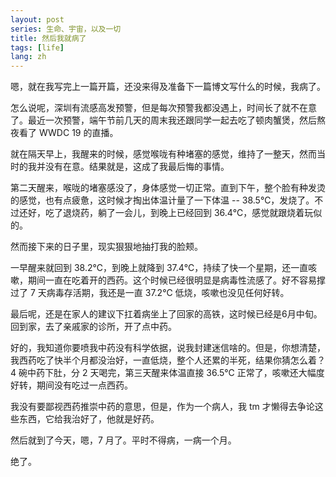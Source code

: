 ```yaml
---
layout: post
series: 生命、宇宙，以及一切
title: 然后我就病了
tags: [life]
lang: zh
---
```


嗯，就在我写完上一篇开篇，还没来得及准备下一篇博文写什么的时候，我病了。

怎么说呢，深圳有流感高发预警，但是每次预警我都没遇上，时间长了就不在意了。最近一次预警，端午节前几天的周末我还跟同学一起去吃了顿肉蟹煲，然后熬夜看了 WWDC 19 的直播。

就在隔天早上，我醒来的时候，感觉喉咙有种堵塞的感觉，维持了一整天，然而当时的我并没有在意。结果就是，这成了我最后悔的事情。

第二天醒来，喉咙的堵塞感没了，身体感觉一切正常。直到下午，整个脸有种发烫的感觉，也有点疲惫，这时候才掏出体温计量了一下体温 -- 38.5℃，发烧了。不过还好，吃了退烧药，躺了一会儿，到晚上已经回到 36.4℃，感觉就跟烧着玩似的。

然而接下来的日子里，现实狠狠地抽打我的脸颊。

一早醒来就回到 38.2℃，到晚上就降到 37.4℃，持续了快一个星期，还一直咳嗽，期间一直在吃着开的西药。这个时候已经很明显是病毒性流感了。好不容易撑过了 7 天病毒存活期，我还是一直 37.2℃ 低烧，咳嗽也没见任何好转。

最后呢，还是在家人的建议下扛着病坐上了回家的高铁，这时候已经是6月中旬。回到家，去了亲戚家的诊所，开了点中药。

好的，我知道你要喷我中药没有科学依据，说我封建迷信啥的。但是，你想清楚，我西药吃了快半个月都没治好，一直低烧，整个人还累的半死，结果你猜怎么着？4 碗中药下肚，分 2 天喝完，第三天醒来体温直接 36.5℃ 正常了，咳嗽还大幅度好转，期间没有吃过一点西药。

我没有要鄙视西药推崇中药的意思，但是，作为一个病人，我 tm 才懒得去争论这些东西，它给我治好了，他就是好药。

然后就到了今天，嗯，7 月了。平时不得病，一病一个月。

绝了。